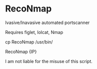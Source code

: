 # RecoNmap
Ivasive/Inavasive automated portscanner

Requires figlet, lolcat, Nmap

cp RecoNmap /usr/bin/

RecoNmap {IP}

I am not liable for the misuse of this script.
